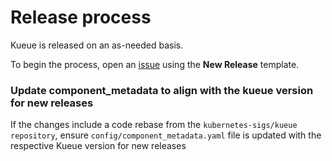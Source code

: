 # Release process

Kueue is released on an as-needed basis.

To begin the process, open an [issue](https://github.com/kubernetes-sigs/kueue/issues/new/choose)
using the **New Release** template.

### Update component_metadata to align with the kueue version for new releases

If the changes include a code rebase from the `kubernetes-sigs/kueue repository`, ensure `config/component_metadata.yaml` file is updated with the respective Kueue version for new releases
